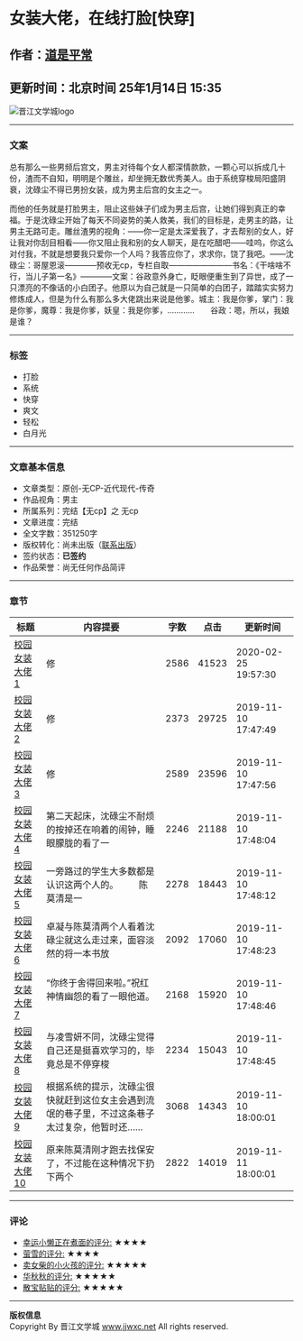 # 女装大佬，在线打脸[快穿]

## 作者：[道是平常](http://www.jjwxc.net/oneauthor.php?authorid=2174534)

## 更新时间：北京时间 25年1月14日 15:35

![晋江文学城logo](//static.jjwxc.net/images/channel_2010/logo.gif)

---

### 文案

总有那么一些男频后宫文，男主对待每个女人都深情款款，一颗心可以拆成几十份，渣而不自知，明明是个雕丝，却坐拥无数优秀美人。由于系统穿梭局阳盛阴衰，沈碌尘不得已男扮女装，成为男主后宫的女主之一。  
  
而他的任务就是打脸男主，阻止这些妹子们成为男主后宫，让她们得到真正的幸福。于是沈碌尘开始了每天不同姿势的美人救美，我们的目标是，走男主的路，让男主无路可走。雕丝渣男的视角：——你一定是太深爱我了，才去帮别的女人，好让我对你刮目相看——你又阻止我和别的女人聊天，是在吃醋吧——哇呜，你这么对付我，不就是想要我只爱你一个人吗？我答应你了，求求你，饶了我吧。——沈碌尘：哥屋恩滚————预收无cp，专栏自取————————书名：《干啥啥不行，当儿子第一名》————文案：谷政意外身亡，眨眼便重生到了异世，成了一只漂亮的不像话的小白团子。他原以为自己就是一只简单的白团子，踏踏实实努力修炼成人，但是为什么有那么多大佬跳出来说是他爹。城主：我是你爹，掌门：我是你爹，魔尊：我是你爹，妖皇：我是你爹，…………　　谷政：嗯，所以，我娘是谁？

---

### 标签
- 打脸
- 系统
- 快穿
- 爽文
- 轻松
- 白月光

---

### 文章基本信息

- 文章类型：原创-无CP-近代现代-传奇  
- 作品视角：男主  
- 所属系列：完结【无cp】之 无cp  
- 文章进度：完结  
- 全文字数：351250字  
- 版权转化：尚未出版（[联系出版](//www.jjwxc.net/aboutus/#fragment-29)）  
- 签约状态：**已签约**  
- 作品荣誉：尚无任何作品简评  

---

### 章节

| 标题 | 内容提要 | 字数 | 点击 | 更新时间 |
|------|----------|------|------|----------|
| [校园女装大佬1](http://www.jjwxc.net/onebook.php?novelid=4248523&chapterid=1) | 修 | 2586 | 41523 | 2020-02-25 19:57:30 |
| [校园女装大佬2](http://www.jjwxc.net/onebook.php?novelid=4248523&chapterid=2) | 修 | 2373 | 29725 | 2019-11-10 17:47:49 |
| [校园女装大佬3](http://www.jjwxc.net/onebook.php?novelid=4248523&chapterid=3) | 修 | 2589 | 23596 | 2019-11-10 17:47:56 |
| [校园女装大佬4](http://www.jjwxc.net/onebook.php?novelid=4248523&chapterid=4) | 第二天起床，沈碌尘不耐烦的按掉还在响着的闹钟，睡眼朦胧的看了一 | 2246 | 21188 | 2019-11-10 17:48:04 |
| [校园女装大佬5](http://www.jjwxc.net/onebook.php?novelid=4248523&chapterid=5) | 一旁路过的学生大多数都是认识这两个人的。 　　陈莫清是一 | 2278 | 18443 | 2019-11-10 17:48:12 |
| [校园女装大佬6](http://www.jjwxc.net/onebook.php?novelid=4248523&chapterid=6) | 卓凝与陈莫清两个人看着沈碌尘就这么走过来，面容淡然的将一本书放 | 2092 | 17060 | 2019-11-10 17:48:23 |
| [校园女装大佬7](http://www.jjwxc.net/onebook.php?novelid=4248523&chapterid=7) | “你终于舍得回来啦。”祝红神情幽怨的看了一眼他道。 　 | 2168 | 15920 | 2019-11-10 17:48:46 |
| [校园女装大佬8](http://www.jjwxc.net/onebook.php?novelid=4248523&chapterid=8) | 与凌雪妍不同，沈碌尘觉得自己还是挺喜欢学习的，毕竟总是不停穿梭 | 2234 | 15043 | 2019-11-10 17:48:45 |
| [校园女装大佬9](http://www.jjwxc.net/onebook.php?novelid=4248523&chapterid=9) | 根据系统的提示，沈碌尘很快就赶到这位女主会遇到流氓的巷子里，不过这条巷子太过复杂，他暂时还…… | 3068 | 14343 | 2019-11-10 18:00:01 |
| [校园女装大佬10](http://www.jjwxc.net/onebook.php?novelid=4248523&chapterid=10) | 原来陈莫清刚才跑去找保安了，不过能在这种情况下扔下两个 | 2822 | 14019 | 2019-11-11 18:00:01 |

---

### 评论

- [幸运小懒正在煮面的评分:](#) ★★★★
- [萤雪的评分:](#) ★★★★
- [卖女柴的小火孩的评分:](#) ★★★★★
- [华秋秋的评分:](#) ★★★★★
- [散宝贴贴的评分:](#) ★★★★★

---

**版权信息**  
Copyright By 晋江文学城 www.jjwxc.net All rights reserved. 